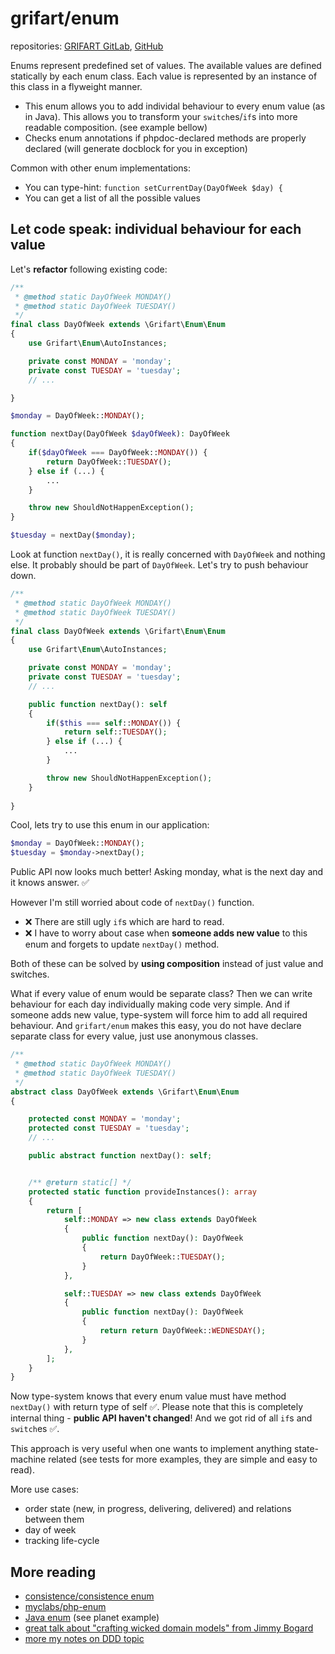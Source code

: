 # grifart/enum

repositories: [GRIFART GitLab](https://gitlab.grifart.cz/jkuchar1/grifart-enum), [GitHub](https://github.com/grifart/enum)

Enums represent predefined set of values. The available values are defined statically by each enum class. Each value is represented by an instance of this class in a flyweight manner.

- This enum allows you to add individal behaviour to every enum value (as in Java). This allows you to transform your `switch`es/`if`s into more readable composition. (see example bellow)
- Checks enum annotations if phpdoc-declared methods are properly declared (will generate docblock for you in exception)

Common with other enum implementations:

- You can type-hint: `function setCurrentDay(DayOfWeek $day) {`
- You can get a list of all the possible values

## Let code speak: individual behaviour for each value

Let's **refactor** following existing code:

```php
/**
 * @method static DayOfWeek MONDAY()
 * @method static DayOfWeek TUESDAY()
 */
final class DayOfWeek extends \Grifart\Enum\Enum
{
    use Grifart\Enum\AutoInstances;

    private const MONDAY = 'monday';
    private const TUESDAY = 'tuesday';
    // ...

}

$monday = DayOfWeek::MONDAY();

function nextDay(DayOfWeek $dayOfWeek): DayOfWeek
{
    if($dayOfWeek === DayOfWeek::MONDAY()) {
        return DayOfWeek::TUESDAY();
    } else if (...) {
        ...
    }

    throw new ShouldNotHappenException();
}

$tuesday = nextDay($monday);
```

Look at function `nextDay()`, it is really concerned with `DayOfWeek` and nothing else. It probably should be part of `DayOfWeek`. Let's try to push behaviour down.

```php
/**
 * @method static DayOfWeek MONDAY()
 * @method static DayOfWeek TUESDAY()
 */
final class DayOfWeek extends \Grifart\Enum\Enum
{
    use Grifart\Enum\AutoInstances;

    private const MONDAY = 'monday';
    private const TUESDAY = 'tuesday';
    // ...

    public function nextDay(): self
    {
        if($this === self::MONDAY()) {
            return self::TUESDAY();
        } else if (...) {
            ...
        }

        throw new ShouldNotHappenException();
    }
    
}
```

Cool, lets try to use this enum in our application:

```php
$monday = DayOfWeek::MONDAY();
$tuesday = $monday->nextDay();
```

Public API now looks much better! Asking monday, what is the next day and it knows answer. ✅

However I'm still worried about code of `nextDay()` function.

- ❌ There are still ugly `if`s which are hard to read.
- ❌ I have to worry about case when **someone adds new value** to this enum and forgets to update `nextDay()` method.

Both of these can be solved by **using composition** instead of just value and switches.

What if every value of enum would be separate class? Then we can write behaviour for each day individually making code very simple. And if someone adds new value, type-system will force him to add all required behaviour. And `grifart/enum` makes this easy, you do not have declare separate class for every value, just use anonymous classes.

```php
/**
 * @method static DayOfWeek MONDAY()
 * @method static DayOfWeek TUESDAY()
 */
abstract class DayOfWeek extends \Grifart\Enum\Enum
{

	protected const MONDAY = 'monday';
	protected const TUESDAY = 'tuesday';
	// ...

	public abstract function nextDay(): self;


    /** @return static[] */
	protected static function provideInstances(): array
	{
		return [
			self::MONDAY => new class extends DayOfWeek
			{
				public function nextDay(): DayOfWeek
				{
					return DayOfWeek::TUESDAY();
				}
			},

			self::TUESDAY => new class extends DayOfWeek
			{
				public function nextDay(): DayOfWeek
				{
					return return DayOfWeek::WEDNESDAY();
				}
			},
		];
	}
}
```

Now type-system knows that every enum value must have method `nextDay()` with return type of self ✅. Please note that this is completely internal thing - **public API haven't changed**! And we got rid of all `if`s and `switch`es ✅.

This approach is very useful when one wants to implement anything state-machine related (see tests for more examples, they are simple and easy to read). 

More use cases:
- order state (new, in progress, delivering, delivered) and relations between them
- day of week
- tracking life-cycle

## More reading

- [consistence/consistence enum](https://github.com/consistence/consistence/blob/master/docs/Enum/enums.md)
- [myclabs/php-enum](https://github.com/myclabs/php-enum)
- [Java enum](https://docs.oracle.com/javase/tutorial/java/javaOO/enum.html) (see planet example)
- [great talk about "crafting wicked domain models" from Jimmy Bogard](https://vimeo.com/43598193)
- [more my notes on DDD topic](https://gitlab.grifart.cz/jkuchar1/eventsourcing-cqrs-simple-app/blob/master/README.md)




